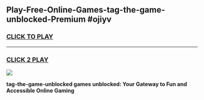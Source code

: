 
## Play-Free-Online-Games-tag-the-game-unblocked-Premium #ojiyv
<h3>
<a href="https://premium.freeplayer.one?title=tag-the-game-unblocked&ref=8M">CLICK TO PLAY</a></h3>
<hr>

<h3>
<a href="https://premium.freeplayer.one?title=tag-the-game-unblocked&ref=8M">CLICK 2 PLAY</a>
  
</h3>

<a href="https://premium.freeplayer.one?title=tag-the-game-unblocked&ref=8M"><img src="https://clearcache.store/games.png"></a>


**tag-the-game-unblocked games unblocked: Your Gateway to Fun and Accessible Online Gaming**
